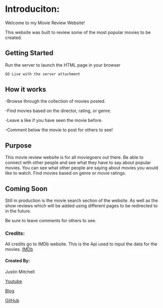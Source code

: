 # Introduciton:

Welcome to my Movie Review Website!

This website was built to review some of the most popular movies to be created. 

## Getting Started 

Run the server to launch the HTML page in your browser

```bash
GO Live with the server attachment 
```

## How it works

-Browse through the collection of movies posted.

-Find movies based on the director, rating, or genre. 

-Leave a like if you have seen the movie before. 

-Comment below the movie to post for others to see!

## Purpose

This movie review website is for all moviegoers out there. 
Be able to connect with other people and see what they have to say about popular movies. 
You can see what other people are saying about movies you would like to watch.
Find movies based on genre or movie ratings. 


## Coming Soon 

Still in production is the movie search section of the website. As well as the show reviews which will be added using different pages to be redirected to in the future. 

Be sure to leave comments for others to see. 

### Credits:

All credits go to IMDb website. This is the Api used to input the data for the movies. 
[IMDb](https://www.imdb.com/)


#### Created By:
Justin Mitchell 

[Youtube](https://youtu.be/ib8lmooRtBc)

[Blog](https://medium.com/@mitchelljm04/take-steps-not-leaps-748611bd5f19)

[GitHub](https://github.com/Mitchellj04/phase-1-project-)